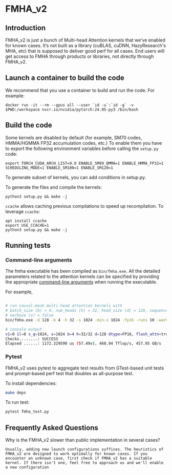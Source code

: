 # FMHA_v2

## Introduction

FMHA_v2 is just a bunch of Multi-head Attention kernels that we’ve enabled for known cases. It’s not built as a library (cuBLAS, cuDNN, HazyResearch's MHA, etc) that is supposed to deliver good perf for all cases. End users will get access to FMHA through products or libraries, not directly through FMHA_v2.

## Launch a container to build the code

We recommend that you use a container to build and run the code. For example:
```
docker run -it --rm --gpus all --user `id -u`:`id -g` -v $PWD:/workspace nvcr.io/nvidia/pytorch:24.05-py3 /bin/bash
```

## Build the code

Some kernels are disabled by default (for example, SM70 codes, HMMA/HGMMA FP32 accumulation codes, etc.)
To enable them you have to export the following environment variables before calling
the `setup.py` code:
```
export TORCH_CUDA_ARCH_LIST=9.0 ENABLE_SM89_QMMA=1 ENABLE_HMMA_FP32=1 SCHEDULING_MODE=1 ENABLE_SM100=1 ENABLE_SM120=1
```

To generate subset of kernels, you can add conditions in setup.py.

To generate the files and compile the kernels:
```
python3 setup.py && make -j
```

`ccache` allows caching previous compilations to speed up recompilation. To leverage `ccache`:
```
apt install ccache
export USE_CCACHE=1
python3 setup.py && make -j
```

## Running tests

### Command-line arguments

The fmha executable has been compiled as `bin/fmha.exe`. All the detailed parameters related to the attention kernels can be specified by providing the appropriate [command-line arguments](src/fused_multihead_attention.cpp#L679) when running
the executable.

For example,

```bash

# run causal-mask multi-head attention kernels with
# batch_size (b) = 4, num_heads (h) = 32, head_size (d) = 128, sequence_length (s) = 1024, data_type = fp16.
# verbose (v) = false
bin/fmha.exe -d 128 -b 4 -h 32 -s 1024 -min-s 1024 -fp16 -runs 10 -warm-up-runs 100 -causal-mask -v 0

# console output
v1=0 il=0 s_q=1024, s=1024 b=4 h=32/32 d=128 dtype=FP16, flash_attn=true, warp_spec=true, mask=causal, alibi=false, attn=mha, paged_kv=false, wm=4 wn=1
Checks........: SUCCESS
Elapsed ......: 1172.329590 us (57.49x), 468.94 Tflop/s, 457.95 GB/s
```

### Pytest

FMHA_v2 uses pytest to aggregate test results from GTest-based unit tests and prompt-based perf 
test that doubles as all-purpose test.

To install dependencies:

```bash
make deps
```

To run test:

```bash
pytest fmha_test.py
```

## Frequently Asked Questions

Why is the FMHA_v2 slower than public implementation in several cases?

```
Usually, adding new launch configurations suffices. The heuristics of FMHA_v2 are designed to work optimally for known cases. If you encounter an unknown case, first check if FMHA_v2 has a suitable kernel. If there isn't one, feel free to approach us and we'll enable a new configuration
```
